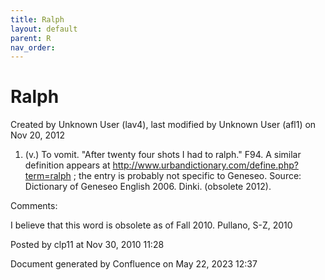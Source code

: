 ```yaml
---
title: Ralph
layout: default
parent: R
nav_order:
---
```


# Ralph

Created by  Unknown User (lav4), last modified by  Unknown User (afl1) on Nov 20, 2012

1. (v.) To vomit. &quot;After twenty four shots I had to ralph.&quot; F94. A similar definition appears at http://www.urbandictionary.com/define.php?term=ralph ; the entry is probably not specific to Geneseo. Source: Dictionary of Geneseo English 2006. Dinki. (obsolete 2012).

Comments:

I believe that this word is obsolete as of Fall 2010. Pullano, S-Z, 2010

Posted by clp11 at Nov 30, 2010 11:28

Document generated by Confluence on May 22, 2023 12:37


